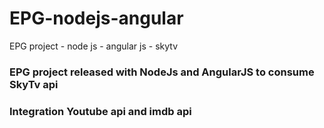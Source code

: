 
# EPG-nodejs-angular
EPG project - node js - angular js - skytv

### EPG project released with NodeJs and AngularJS to consume SkyTv api

### Integration Youtube api and imdb api
